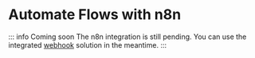 
# Automate Flows with n8n

::: info Coming soon
The n8n integration is still pending. You can use the integrated [webhook](/automation-integration/webhooks.html) solution in the meantime.
:::
